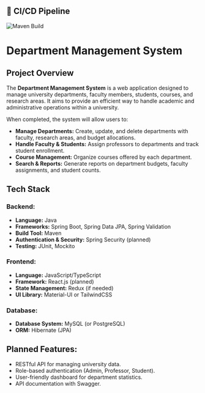 ## 🚀 CI/CD Pipeline

![Maven Build](https://github.com/vaggelisbarb/uni-management-app/actions/workflows/maven.yml/badge.svg)


# **Department Management System**  

## **Project Overview**  
The **Department Management System** is a web application designed to manage university departments, faculty members, students, courses, and research areas. It aims to provide an efficient way to handle academic and administrative operations within a university.  

When completed, the system will allow users to:  
- **Manage Departments:** Create, update, and delete departments with faculty, research areas, and budget allocations.  
- **Handle Faculty & Students:** Assign professors to departments and track student enrollment.  
- **Course Management:** Organize courses offered by each department.  
- **Search & Reports:** Generate reports on department budgets, faculty assignments, and student counts.  

## **Tech Stack**  

### **Backend:**  
- **Language:** Java  
- **Frameworks:** Spring Boot, Spring Data JPA, Spring Validation  
- **Build Tool:** Maven  
- **Authentication & Security:** Spring Security (planned)  
- **Testing:** JUnit, Mockito  

### **Frontend:**  
- **Language:** JavaScript/TypeScript 
- **Framework:** React.js (planned)  
- **State Management:** Redux (if needed)  
- **UI Library:** Material-UI or TailwindCSS  

### **Database:**  
- **Database System:** MySQL (or PostgreSQL)  
- **ORM:** Hibernate (JPA)  

## **Planned Features:**  
- RESTful API for managing university data.  
- Role-based authentication (Admin, Professor, Student).  
- User-friendly dashboard for department statistics.  
- API documentation with Swagger.  

